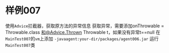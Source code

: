 # 样例007
使用`Advice`拦截器，获取原方法的异常信息
获取异常，需要添加onThrowable = Throwable.class 和@Advice.Thrown Throwable t，如果没有异常t==null
在`MainTest007`的`vm`上添加
`-javaagent:your-dir/packages/agent006.jar`
运行`MainTest007`类
